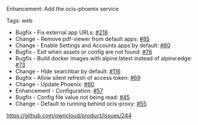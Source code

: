 Enhancement: Add the ocis-phoenix service

Tags: web

* Bugfix - Fix external app URLs: [#218](https://github.com/owncloud/product/issues/218)
* Change - Remove pdf-viewer from default apps: [#85](https://github.com/owncloud/ocis-phoenix/pull/85)
* Change - Enable Settings and Accounts apps by default: [#80](https://github.com/owncloud/ocis-phoenix/pull/80)
* Bugfix - Exit when assets or config are not found: [#76](https://github.com/owncloud/ocis-phoenix/pull/76)
* Bugfix - Build docker images with alpine:latest instead of alpine:edge: [#73](https://github.com/owncloud/ocis-phoenix/pull/73)
* Change - Hide searchbar by default: [#116](https://github.com/owncloud/product/issues/116)
* Bugfix - Allow silent refresh of access token: [#69](https://github.com/owncloud/ocis-konnectd/issues/69)
* Change - Update Phoenix: [#60](https://github.com/owncloud/ocis-phoenix/pull/60)
* Enhancement - Configuration: [#57](https://github.com/owncloud/ocis-phoenix/pull/57)
* Bugfix - Config file value not being read: [#45](https://github.com/owncloud/ocis-phoenix/pull/45)
* Change - Default to running behind ocis-proxy: [#55](https://github.com/owncloud/ocis-phoenix/pull/55)

https://github.com/owncloud/product/issues/244
